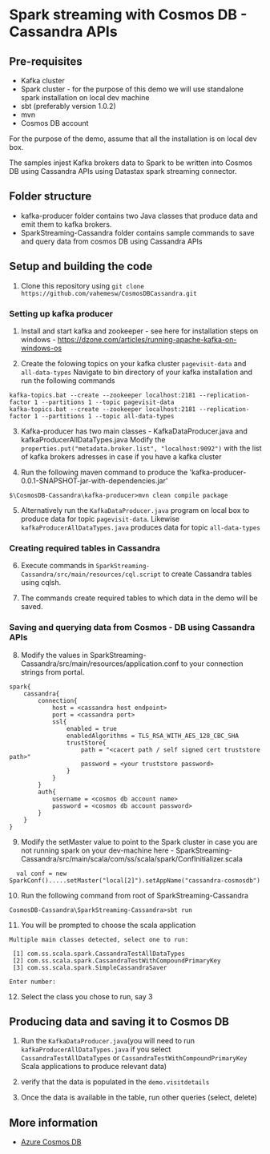 # Spark streaming with Cosmos DB - Cassandra APIs


## Pre-requisites
* Kafka cluster
* Spark cluster - for the purpose of this demo we will use standalone spark installation on local dev machine
* sbt (preferably version 1.0.2)
* mvn
* Cosmos DB account

For the purpose of the demo, assume that all the installation is on local dev box.

The samples injest Kafka brokers data to Spark to be written into Cosmos DB using Cassandra APIs using Datastax spark streaming connector.

## Folder structure
* kafka-producer folder contains two Java classes that produce data and emit them to kafka brokers.
* SparkStreaming-Cassandra folder contains sample commands to save and query data from cosmos DB using Cassandra APIs

## Setup and building the code
1. Clone this repository using `git clone https://github.com/vahemesw/CosmosDBCassandra.git`

### Setting up kafka producer
1. Install and start kafka and zookeeper - see here for installation steps on windows - https://dzone.com/articles/running-apache-kafka-on-windows-os 

2. Create the folowing topics on your kafka cluster `pagevisit-data` and `all-data-types`
  Navigate to bin directory of your kafka installation and run the following commands
```
kafka-topics.bat --create --zookeeper localhost:2181 --replication-factor 1 --partitions 1 --topic pagevisit-data
kafka-topics.bat --create --zookeeper localhost:2181 --replication-factor 1 --partitions 1 --topic all-data-types
```

3. Kafka-producer has two main classes - KafkaDataProducer.java and kafkaProducerAllDataTypes.java
  Modify the `properties.put("metadata.broker.list", "localhost:9092")` with the list of kafka brokers adresses in case if you have a kafka cluster

4. Run the following maven command to produce the 'kafka-producer-0.0.1-SNAPSHOT-jar-with-dependencies.jar'
```
$\CosmosDB-Cassandra\kafka-producer>mvn clean compile package
```

5. Alternatively run the `KafkaDataProducer.java` program on local box to produce data for topic `pagevisit-data`.
 Likewise `kafkaProducerAllDataTypes.java` produces data for topic `all-data-types`

### Creating required tables in Cassandra

6. Execute commands in `SparkStreaming-Cassandra/src/main/resources/cql.script` to create Cassandra tables using cqlsh.

7. The commands create required tables to which data in the demo will be saved.

### Saving and querying data from Cosmos - DB using Cassandra APIs

8. Modify the values in SparkStreaming-Cassandra/src/main/resources/application.conf to your connection strings from portal.
```
spark{
	cassandra{
		connection{
			host = <cassandra host endpoint>
			port = <cassandra port>
			ssl{
				enabled = true
				enabledAlgorithms = TLS_RSA_WITH_AES_128_CBC_SHA
				trustStore{
					path = "<cacert path / self signed cert truststore path>"
					password = <your truststore password>
				}
			}
		}
		auth{
			username = <cosmos db account name>
			password = <cosmos db account password>
		}
	}
}
```
9. Modify the setMaster value to point to the Spark cluster in case you are not running spark on your dev-machine here - SparkStreaming-Cassandra/src/main/scala/com/ss/scala/spark/ConfInitializer.scala 
```
  val conf = new SparkConf().....setMaster("local[2]").setAppName("cassandra-cosmosdb")
```
10. Run the following command from root of SparkStreaming-Cassandra
```
CosmosDB-Cassandra\SparkStreaming-Cassandra>sbt run
```

11. You will be prompted to choose the scala application
```
Multiple main classes detected, select one to run:

 [1] com.ss.scala.spark.CassandraTestAllDataTypes
 [2] com.ss.scala.spark.CassandraTestWithCompoundPrimaryKey
 [3] com.ss.scala.spark.SimpleCassandraSaver

Enter number:
```

12. Select the class you chose to run, say 3

## Producing data and saving it to Cosmos DB

1. Run the `KafkaDataProducer.java`(you will need to run `kafkaProducerAllDataTypes.java` if you select `CassandraTestAllDataTypes` or `CassandraTestWithCompoundPrimaryKey` Scala applications to produce relevant data)

2. verify that the data is populated in the `demo.visitdetails`

3. Once the data is available in the table, run other queries (select, delete)


## More information

- [Azure Cosmos DB](https://docs.microsoft.com/azure/cosmos-db/introduction)
